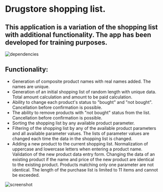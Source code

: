 # Drugstore shopping list.

## This application is a variation of the shopping list with additional functionality. The app has been developed for training purposes.

![dependencies](https://user-images.githubusercontent.com/112722061/219880693-a83b29d3-97d7-4645-b0df-82bf00767131.png)

## Functionality:

-   Generation of composite product names with real names added. The names are unique.
-   Generation of an initial shopping list of random length with unique data. Total amount calculation and amount to be paid calculation.
-   Ability to change each product's status to "bought" and "not bought". Cancellation before confirmation is possible.
-   The ability to remove products with "not bought" status from the list. Cancellation before confirmation is possible.
-   Sorting the shopping list by any available product parameter.
-   Filtering of the shopping list by any of the available product parameters and all available parameter values. The lists of parameter values are changed each time the data in the shopping list is changed.
-   Adding a new product to the current shopping list. Normalization of uppercase and lowercase letters when entering a product name. Validation of the new product data entry form. Changing the data of an existing product if the name and price of the new product are identical to the existing product. Products matching only one parameter are not identical. The length of the purchase list is limited to 11 items and cannot be exceeded.

![screenshot](https://user-images.githubusercontent.com/112722061/219880747-53c57171-66ad-4c04-8cc3-23eaebeb87d7.png)
